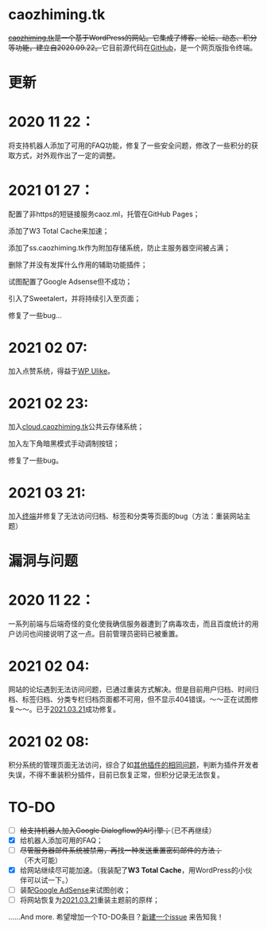 # caozhiming.tk
<del>[caozhiming.tk](https://caozhiming.tk)是一个基于WordPress的网站。它集成了博客、论坛、动态、积分等功能，建立自2020.09.22。</del>它目前源代码在[GitHub](https://github.com/cao-zhiming/term-web)，是一个网页版指令终端。

# 更新

# 2020 11 22：

将支持机器人添加了可用的FAQ功能，修复了一些安全问题，修改了一些积分的获取方式，对外观作出了一定的调整。

# 2021 01 27：

配置了非https的短链接服务caoz.ml，托管在GitHub Pages；

添加了W3 Total Cache来加速；

添加了ss.caozhiming.tk作为附加存储系统，防止主服务器空间被占满；

删除了并没有发挥什么作用的辅助功能插件；

试图配置了Google Adsense但不成功；

引入了Sweetalert，并将持续引入至页面；

修复了一些bug…

# 2021 02 07:

加入点赞系统，得益于[WP Ulike](https://wpulike.com/)。

# 2021 02 23:

加入[cloud.caozhiming.tk](https://cloud.caozhiming.tk/)公共云存储系统；

加入左下角暗黑模式手动调制按钮；

修复了一些bug。

# 2021 03 21:

加入[终端](http://caozhiming.tk/)并修复了无法访问归档、标签和分类等页面的bug（方法：重装网站主题）




# 漏洞与问题

# 2020 11 22：

一系列前端与后端奇怪的变化使我确信服务器遭到了病毒攻击，而且百度统计的用户访问也间接说明了这一点。目前管理员密码已被重置。

# 2021 02 04:

网站的论坛遇到无法访问问题，已通过重装方式解决。但是目前用户归档、时间归档、标签归档、分类专栏归档页面都不可用，但不显示404错误。～～正在试图修复～～。已于[2021.03.21](#2021-03-21)成功修复。

# 2021 02 08:

积分系统的管理页面无法访问，综合了如[其他插件的相同问题](https://github.com/LuRenJiasWorld/WP-Editor.md/issues/438)，判断为插件开发者失误，不得不重装积分插件，目前已恢复正常，但积分记录无法恢复。




# TO-DO

- [ ] ~~给支持机器人加入Google Dialogflow的AI引擎；~~（已不再继续）
- [x] 给机器人添加可用的FAQ；
- [ ] ~~尽管服务器邮件系统被禁用，再找一种发送重置密码邮件的方法；~~（不大可能）
- [x] 给网站继续尽可能加速。（我装配了**W3 Total Cache**，用WordPress的小伙伴可以试一下。） 
- [ ] 装配[Google AdSense](https://google.cn/adsense/start/)来试图创收；
- [ ] 将网站恢复为[2021.03.21](#2021-03-21)重装主题前的原样；

……And more. 
希望增加一个TO-DO条目？[新建一个issue](https://github.com/cao-zhiming/caozhiming.tk/issues/new/choose) 来告知我！
